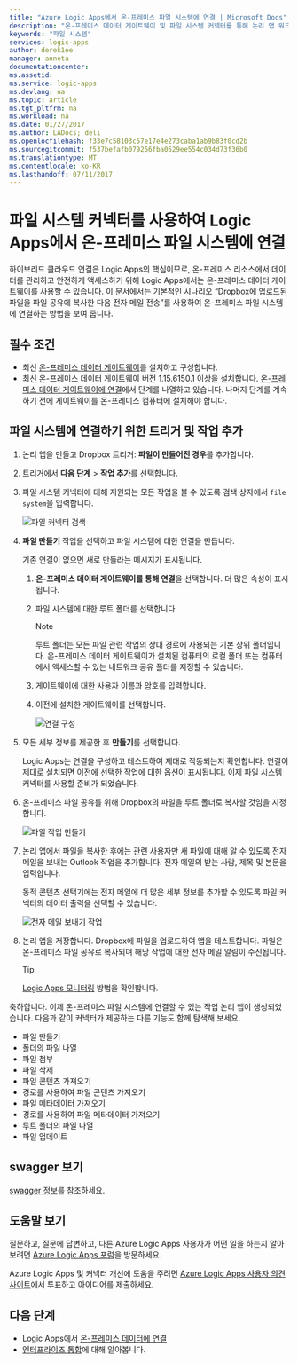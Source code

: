 ```yaml
---
title: "Azure Logic Apps에서 온-프레미스 파일 시스템에 연결 | Microsoft Docs"
description: "온-프레미스 데이터 게이트웨이 및 파일 시스템 커넥터를 통해 논리 앱 워크플로에서 온-프레미스 파일 시스템에 연결"
keywords: "파일 시스템"
services: logic-apps
author: derek1ee
manager: anneta
documentationcenter: 
ms.assetid: 
ms.service: logic-apps
ms.devlang: na
ms.topic: article
ms.tgt_pltfrm: na
ms.workload: na
ms.date: 01/27/2017
ms.author: LADocs; deli
ms.openlocfilehash: f33e7c58103c57e17e4e273caba1ab9b83f0cd2b
ms.sourcegitcommit: f537befafb079256fba0529ee554c034d73f36b0
ms.translationtype: MT
ms.contentlocale: ko-KR
ms.lasthandoff: 07/11/2017
---
```

# <a name="connect-to-on-premises-file-systems-from-logic-apps-with-the-file-system-connector"></a>파일 시스템 커넥터를 사용하여 Logic Apps에서 온-프레미스 파일 시스템에 연결

하이브리드 클라우드 연결은 Logic Apps의 핵심이므로, 온-프레미스 리소스에서 데이터를 관리하고 안전하게 액세스하기 위해 Logic Apps에서는 온-프레미스 데이터 게이트웨이를 사용할 수 있습니다. 이 문서에서는 기본적인 시나리오 “Dropbox에 업로드된 파일을 파일 공유에 복사한 다음 전자 메일 전송”를 사용하여 온-프레미스 파일 시스템에 연결하는 방법을 보여 줍니다.

## <a name="prerequisites"></a>필수 조건

- 최신 [온-프레미스 데이터 게이트웨이](https://www.microsoft.com/download/details.aspx?id=53127)를 설치하고 구성합니다.
- 최신 온-프레미스 데이터 게이트웨이 버전 1.15.6150.1 이상을 설치합니다. [온-프레미스 데이터 게이트웨이에 연결](http://aka.ms/logicapps-gateway)에서 단계를 나열하고 있습니다. 나머지 단계를 계속하기 전에 게이트웨이를 온-프레미스 컴퓨터에 설치해야 합니다.

## <a name="add-trigger-and-actions-for-connecting-to-your-file-system"></a>파일 시스템에 연결하기 위한 트리거 및 작업 추가

1. 논리 앱을 만들고 Dropbox 트리거: **파일이 만들어진 경우**를 추가합니다. 
2. 트리거에서 **다음 단계** > **작업 추가**를 선택합니다. 
3. 파일 시스템 커넥터에 대해 지원되는 모든 작업을 볼 수 있도록 검색 상자에서 `file system`을 입력합니다.

   ![파일 커넥터 검색](media/logic-apps-using-file-connector/search-file-connector.png)

2. **파일 만들기** 작업을 선택하고 파일 시스템에 대한 연결을 만듭니다.

   기존 연결이 없으면 새로 만들라는 메시지가 표시됩니다.

   1. **온-프레미스 데이터 게이트웨이를 통해 연결**을 선택합니다. 더 많은 속성이 표시됩니다.
   2. 파일 시스템에 대한 루트 폴더를 선택합니다.
      
       > [!NOTE]
       > 루트 폴더는 모든 파일 관련 작업의 상대 경로에 사용되는 기본 상위 폴더입니다. 온-프레미스 데이터 게이트웨이가 설치된 컴퓨터의 로컬 폴더 또는 컴퓨터에서 액세스할 수 있는 네트워크 공유 폴더를 지정할 수 있습니다.

   3. 게이트웨이에 대한 사용자 이름과 암호를 입력합니다.
   4. 이전에 설치한 게이트웨이를 선택합니다.

       ![연결 구성](media/logic-apps-using-file-connector/create-file.png)

3. 모든 세부 정보를 제공한 후 **만들기**를 선택합니다. 

   Logic Apps는 연결을 구성하고 테스트하여 제대로 작동되는지 확인합니다. 
   연결이 제대로 설치되면 이전에 선택한 작업에 대한 옵션이 표시됩니다. 
   이제 파일 시스템 커넥터를 사용할 준비가 되었습니다.

4. 온-프레미스 파일 공유를 위해 Dropbox의 파일을 루트 폴더로 복사할 것임을 지정합니다.

   ![파일 작업 만들기](media/logic-apps-using-file-connector/create-file-filled.png)

5. 논리 앱에서 파일을 복사한 후에는 관련 사용자만 새 파일에 대해 알 수 있도록 전자 메일을 보내는 Outlook 작업을 추가합니다. 전자 메일의 받는 사람, 제목 및 본문을 입력합니다. 

   동적 콘텐츠 선택기에는 전자 메일에 더 많은 세부 정보를 추가할 수 있도록 파일 커넥터의 데이터 출력을 선택할 수 있습니다.

   ![전자 메일 보내기 작업](media/logic-apps-using-file-connector/send-email.png)

6. 논리 앱을 저장합니다. Dropbox에 파일을 업로드하여 앱을 테스트합니다. 파일은 온-프레미스 파일 공유로 복사되며 해당 작업에 대한 전자 메일 알림이 수신됩니다.

   > [!TIP] 
   > [Logic Apps 모니터링](../logic-apps/logic-apps-monitor-your-logic-apps.md) 방법을 확인합니다.

축하합니다. 이제 온-프레미스 파일 시스템에 연결할 수 있는 작업 논리 앱이 생성되었습니다. 다음과 같이 커넥터가 제공하는 다른 기능도 함께 탐색해 보세요.

- 파일 만들기
- 폴더의 파일 나열
- 파일 첨부
- 파일 삭제
- 파일 콘텐츠 가져오기
- 경로를 사용하여 파일 콘텐츠 가져오기
- 파일 메타데이터 가져오기
- 경로를 사용하여 파일 메타데이터 가져오기
- 루트 폴더의 파일 나열
- 파일 업데이트

## <a name="view-the-swagger"></a>swagger 보기
[swagger 정보](/connectors/fileconnector/)를 참조하세요. 

## <a name="get-help"></a>도움말 보기

질문하고, 질문에 답변하고, 다른 Azure Logic Apps 사용자가 어떤 일을 하는지 알아보려면 [Azure Logic Apps 포럼](https://social.msdn.microsoft.com/Forums/en-US/home?forum=azurelogicapps)을 방문하세요.

Azure Logic Apps 및 커넥터 개선에 도움을 주려면 [Azure Logic Apps 사용자 의견 사이트](http://aka.ms/logicapps-wish)에서 투표하고 아이디어를 제출하세요.

## <a name="next-steps"></a>다음 단계

- Logic Apps에서 [온-프레미스 데이터에 연결](../logic-apps/logic-apps-gateway-connection.md)
- [엔터프라이즈 통합](../logic-apps/logic-apps-enterprise-integration-overview.md)에 대해 알아봅니다.
